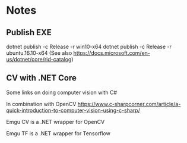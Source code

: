 # Notes

## Publish EXE

dotnet publish -c Release -r win10-x64
dotnet publish -c Release -r ubuntu.16.10-x64
(See also <https://docs.microsoft.com/en-us/dotnet/core/rid-catalog>)

## CV with .NET Core

Some links on doing computer vision with C#

In combination with OpenCV
https://www.c-sharpcorner.com/article/a-quick-introduction-to-computer-vision-using-c-sharp/

Emgu CV is a .NET wrapper for OpenCV

Emgu TF is a .NET wrapper for Tensorflow
